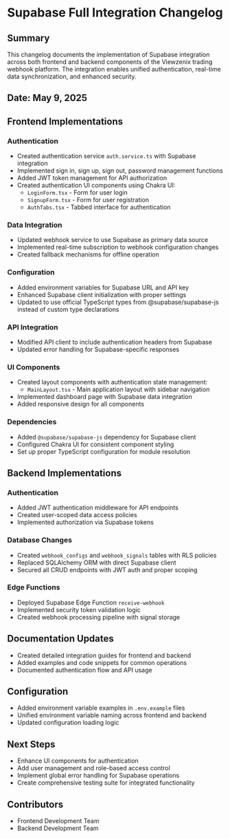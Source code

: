 # Supabase Full Integration Changelog

## Summary
This changelog documents the implementation of Supabase integration across both frontend and backend components of the Viewzenix trading webhook platform. The integration enables unified authentication, real-time data synchronization, and enhanced security.

## Date: May 9, 2025

## Frontend Implementations

### Authentication
- Created authentication service `auth.service.ts` with Supabase integration
- Implemented sign in, sign up, sign out, password management functions
- Added JWT token management for API authorization
- Created authentication UI components using Chakra UI:
  - `LoginForm.tsx` - Form for user login
  - `SignupForm.tsx` - Form for user registration
  - `AuthTabs.tsx` - Tabbed interface for authentication

### Data Integration
- Updated webhook service to use Supabase as primary data source
- Implemented real-time subscription to webhook configuration changes
- Created fallback mechanisms for offline operation

### Configuration
- Added environment variables for Supabase URL and API key
- Enhanced Supabase client initialization with proper settings
- Updated to use official TypeScript types from @supabase/supabase-js instead of custom type declarations

### API Integration
- Modified API client to include authentication headers from Supabase
- Updated error handling for Supabase-specific responses

### UI Components
- Created layout components with authentication state management:
  - `MainLayout.tsx` - Main application layout with sidebar navigation
- Implemented dashboard page with Supabase data integration
- Added responsive design for all components

### Dependencies
- Added `@supabase/supabase-js` dependency for Supabase client
- Configured Chakra UI for consistent component styling
- Set up proper TypeScript configuration for module resolution

## Backend Implementations

### Authentication
- Added JWT authentication middleware for API endpoints
- Created user-scoped data access policies
- Implemented authorization via Supabase tokens

### Database Changes
- Created `webhook_configs` and `webhook_signals` tables with RLS policies
- Replaced SQLAlchemy ORM with direct Supabase client
- Secured all CRUD endpoints with JWT auth and proper scoping

### Edge Functions
- Deployed Supabase Edge Function `receive-webhook`
- Implemented security token validation logic
- Created webhook processing pipeline with signal storage

## Documentation Updates
- Created detailed integration guides for frontend and backend
- Added examples and code snippets for common operations
- Documented authentication flow and API usage

## Configuration
- Added environment variable examples in `.env.example` files
- Unified environment variable naming across frontend and backend
- Updated configuration loading logic

## Next Steps
- Enhance UI components for authentication
- Add user management and role-based access control
- Implement global error handling for Supabase operations
- Create comprehensive testing suite for integrated functionality

## Contributors
- Frontend Development Team
- Backend Development Team